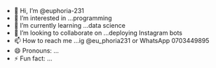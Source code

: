 - 👋 Hi, I’m @euphoria-231
- 👀 I’m interested in ...programming 
- 🌱 I’m currently learning ...data science 
- 💞️ I’m looking to collaborate on ...deploying Instagram bots
- 📫 How to reach me ...ig @eu_phoria231 or WhatsApp 0703449895 
- 😄 Pronouns: ...
- ⚡ Fun fact: ...

<!---
euphoria-231/euphoria-231 is a ✨ special ✨ repository because its `README.md` (this file) appears on your GitHub profile.
You can click the Preview link to take a look at your changes.
--->
